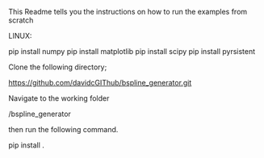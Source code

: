 This Readme tells you the instructions on how to run the examples from scratch

LINUX:

  pip install numpy
  pip install matplotlib
  pip install scipy
  pip install pyrsistent

Clone the following directory;

  https://github.com/davidcGIThub/bspline_generator.git

Navigate to the working folder

  /bspline_generator

then run the following command.

  pip install .
  
